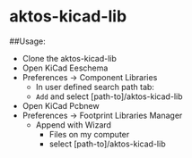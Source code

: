 # aktos-kicad-lib

##Usage:
- Clone the aktos-kicad-lib
- Open KiCad Eeschema
- Preferences -> Component Libraries
  - In user defined search path tab:
  - `Add` and select [path-to]/aktos-kicad-lib
- Open KiCad Pcbnew
- Preferences -> Footprint Libraries Manager
  - Append with Wizard
    - Files on my computer
    - select [path-to]/aktos-kicad-lib
